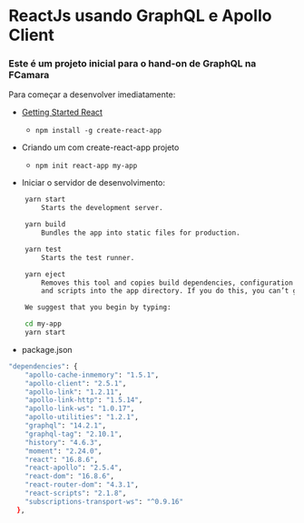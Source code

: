 # ReactJs usando GraphQL e Apollo Client

### Este é um projeto inicial para o hand-on de GraphQL na FCamara


Para começar a desenvolver imediatamente:
* [Getting Started React](https://facebook.github.io/create-react-app/docs/getting-started)
    * `npm install -g create-react-app`

* Criando um com create-react-app projeto 
    * `npm init react-app my-app`
    
* Iniciar o servidor de desenvolvimento:
```bash
    yarn start
        Starts the development server.

    yarn build
        Bundles the app into static files for production.

    yarn test
        Starts the test runner.

    yarn eject
        Removes this tool and copies build dependencies, configuration files
        and scripts into the app directory. If you do this, you can’t go back!

    We suggest that you begin by typing:

    cd my-app
    yarn start
```
* package.json
```bash
"dependencies": {
    "apollo-cache-inmemory": "1.5.1",
    "apollo-client": "2.5.1",
    "apollo-link": "1.2.11",
    "apollo-link-http": "1.5.14",
    "apollo-link-ws": "1.0.17",
    "apollo-utilities": "1.2.1",
    "graphql": "14.2.1",
    "graphql-tag": "2.10.1",
    "history": "4.6.3",
    "moment": "2.24.0",
    "react": "16.8.6",
    "react-apollo": "2.5.4",
    "react-dom": "16.8.6",
    "react-router-dom": "4.3.1",
    "react-scripts": "2.1.8",
    "subscriptions-transport-ws": "^0.9.16"
  },
  ```
